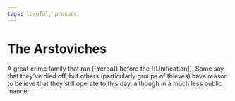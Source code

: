 ```yaml
---
tags: loreful, prosper
---
```

# The Arstoviches
A great crime family that ran [[Yerba]] before the [[Unification]]. Some say that they've died off, but others (particularly groups of thieves) have reason to believe that they still operate to this day, although in a much less public manner.